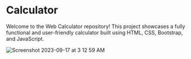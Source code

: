 # Calculator
Welcome to the Web Calculator repository! This project showcases a fully functional and user-friendly calculator built using HTML, CSS, Bootstrap, and JavaScript.

![Screenshot 2023-09-17 at 3 12 59 AM](https://github.com/Mujahid191/Calculator/assets/107375586/7dbb8343-44f7-4d50-9b5e-42f1281a9d8c)
